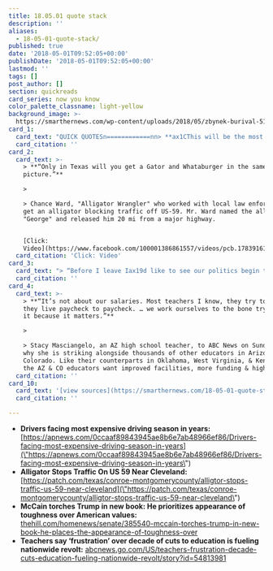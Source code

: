 ```yaml
---
title: 18.05.01 quote stack
description: ''
aliases:
  - 18-05-01-quote-stack/
published: true
date: '2018-05-01T09:52:05+00:00'
publishDate: '2018-05-01T09:52:05+00:00'
lastmod: ''
tags: []
post_author: []
section: quickreads
card_series: now you know
color_palette_classname: light-yellow
background_image: >-
  https://smarthernews.com/wp-content/uploads/2018/05/zbynek-burival-517983-unsplash-scaled.jpg
card_1:
  card_text: "QUICK QUOTESn============nn> **ax1CThis will be the most expensive driving season since 2014.”**n> n> Tom Kloza, Global Head of Energy Analysis at Oil Price Information Service (OPIS), to the Associated Press on April 30th. Climbing crude oil prices have pushed the U.S. daily national average for regular gasoline to $2.81 per gallon - up from $2.38 per gallon last year."
  card_citation: ''
card_2:
  card_text: >-
    > **“Only in Texas will you get a Gator and Whataburger in the same
    picture.”**

    > 

    > Chance Ward, "Alligator Wrangler" who worked with local law enforcement to
    get an alligator blocking traffic off US-59. Mr. Ward named the alligator
    "George" and released him 20 mi from a major highway.


    [Click:
    Video](https://www.facebook.com/100001386861557/videos/pcb.1783916161664595/1783877835001761/?type=3&theater)
  card_citation: 'Click: Video'
card_3:
  card_text: "> “Before I leave Iax19d like to see our politics begin to return to the purposes and practices that distinguish our history from the history of other nations. I would like to see us recover our sense that we are more alike than different.ax1Dn> n> Sen. John McCain (R-AZ) on his goals for his last term in office in an excerpt from his forthcoming book, ax1CThe Restless Wave: Good Times, Just Causes, Great Fights, and Other Appreciations.ax1D McCain, 81, is battling brain cancer."
  card_citation: ''
card_4:
  card_text: >-
    > **“It’s not about our salaries. Most teachers I know, they try to get by,
    they live paycheck to paycheck. … we work ourselves to the bone trying to do
    it because it matters.”**

    > 

    > Stacy Masciangelo, an AZ high school teacher, to ABC News on Sunday about
    why she is striking alongside thousands of other educators in Arizona &
    Colorado. Like their counterparts in Oklahoma, West Virginia, & Kentucky,
    the AZ & CO educators want improved facilities, more funding & higher wages.
  card_citation: ''
card_10:
  card_text: '[view sources](https://smarthernews.com/18-05-01-quote-stack/)'
  card_citation: ''

---
```

*   **Drivers facing most expensive driving season in years:** [https://apnews.com/0ccaaf89843945ae8b6e7ab48966ef86/Drivers-facing-most-expensive-driving-season-in-years](\"https://apnews.com/0ccaaf89843945ae8b6e7ab48966ef86/Drivers-facing-most-expensive-driving-season-in-years\")
*   **Alligator Stops Traffic On US 59 Near Cleveland:** [https://patch.com/texas/conroe-montgomerycounty/alligtor-stops-traffic-us-59-near-cleveland](\"https://patch.com/texas/conroe-montgomerycounty/alligtor-stops-traffic-us-59-near-cleveland\")
*   **McCain torches Trump in new book: He prioritizes appearance of toughness over American values:** [thehill.com/homenews/senate/385540-mccain-torches-trump-in-new-book-he-places-the-appearance-of-toughness-over](\"http://thehill.com/homenews/senate/385540-mccain-torches-trump-in-new-book-he-places-the-appearance-of-toughness-over\")
*   **Teachers say ‘frustration’ over decade of cuts to education is fueling nationwide revolt:** [abcnews.go.com/US/teachers-frustration-decade-cuts-education-fueling-nationwide-revolt/story?id=54813981](\"http://abcnews.go.com/US/teachers-frustration-decade-cuts-education-fueling-nationwide-revolt/story?id=54813981\")